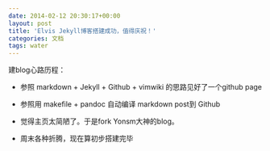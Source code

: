 ```yaml
---
date: 2014-02-12 20:30:17+00:00
layout: post
title: 'Elvis Jekyll博客搭建成功，值得庆祝！'
categories: 文档
tags: water 
---
```


建blog心路历程：

- 参照 markdown + Jekyll + Github + vimwiki  的思路见好了一个github page

- 参照用 makefile + pandoc 自动编译 markdown post到 Github

- 觉得主页太简陋了。于是fork Yonsm大神的blog。

- 周末各种折腾，现在算初步搭建完毕


